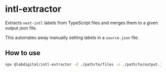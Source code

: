 # intl-extractor

Extracts `next-intl` labels from TypeScript files and merges them to a given output json file.

This automates away manually setting labels in a `source.json` file.

## How to use

```bash
npx @labdigital/intl-extractor -d ./path/to/files -o ./path/to/output.json
```
